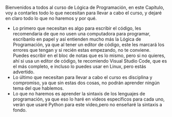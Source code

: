 Bienvenidos a todos al curso de Lógica de Programación, en este Capítulo, voy a contarles todo lo que necesitan para llevar a cabo el curso, y dejaré en claro todo lo que no haremos y por qué.
- Lo primero que necesitan es algo para escribir el código, les recomendaria de que no usen una computadora para programar, 
escribanlo en papel y así entienden mucho más la Lógica de Programación, ya que al tener un editor de código, este les marcará los errores que tengan y si recién estas empezando, no te conviene. Puedes escribir en el bloc de notas que es lo mismo, pero si no quieres, ahí si usa un editor de código, te recomiendo Visual Studio Code, que es el más completo, e incluso lo puedes usar en Linux, pero estás advertido. 
- Lo último que necesitan para llevar a cabo el curso es disciplina y compromiso, ya que sin estas dos cosas, no podrán aprender ningún tema del que hablemos.
- Lo que no haremos es aprender la sintaxis de los lenguajes de programación, ya que eso lo haré en videos específicos para cada uno, verán que usaré Python para este video,pero no enseñaré la sintaxis a fondo.
